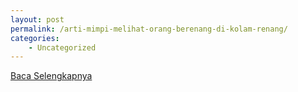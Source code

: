 ```yaml
---
layout: post
permalink: /arti-mimpi-melihat-orang-berenang-di-kolam-renang/
categories:
    - Uncategorized
---
```


[Baca Selengkapnya](/08)